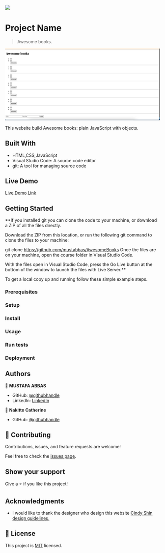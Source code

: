 ![](https://img.shields.io/badge/Microverse-blueviolet)

# Project Name

> Awesome books.

![screenshot](app_screenshot.png)

This website build Awesome books: plain JavaScript with objects.

## Built With

-  HTML,CSS,JavaScript
-  Visual Studio Code: A source code editor
-  git: A tool for managing source code

## Live Demo

[Live Demo Link](https://mustabbas.github.io/AwesomeBooks/)


## Getting Started

**If you installed git you can clone the code to your machine, or download a ZIP of all the files directly.

Download the ZIP from this location, or run the following git command to clone the files to your machine:

git clone https://github.com/mustabbas/AwesomeBooks
Once the files are on your machine, open the course folder in Visual Studio Code.

With the files open in Visual Studio Code, press the Go Live button at the bottom of the window to launch the files with Live Server.**


To get a local copy up and running follow these simple example steps.

### Prerequisites

### Setup

### Install

### Usage

### Run tests

### Deployment



## Authors

👤 **MUSTAFA ABBAS**

- GitHub: [@githubhandle](https://github.com/mustabbas)
- LinkedIn: [LinkedIn](https://www.linkedin.com/in/mustafa-abbas-7555ba10a)


👤 **Nakitto Catherine**

- GitHub: [@githubhandle](https://github.com/Cathella)


## 🤝 Contributing

Contributions, issues, and feature requests are welcome!

Feel free to check the [issues page](https://github.com/mustabbas/AwesomeBooks/issues).

## Show your support

Give a ⭐️ if you like this project!

## Acknowledgments

- I would like to thank the designer who design this website [Cindy Shin](https://www.behance.net/adagio07) [design guidelines,](https://www.behance.net/gallery/29845175/CC-Global-Summit-2015) 

## 📝 License

This project is [MIT](./MIT.md) licensed.
